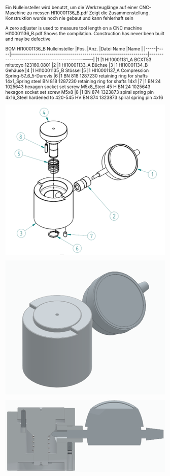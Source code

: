 Ein Nulleinsteller wird benutzt, um die Werkzeuglänge auf einer CNC-Maschine zu messen
HI10001136_B.pdf Zeigt die Zusammenstellung. Konstruktion wurde noch nie gebaut und kann fehlerhaft sein

A zero adjuster is used to measure tool length on a CNC machine
HI10001136_B.pdf Shows the compilation. Construction has never been built and may be defective


BOM HI10001136_B Nulleinsteller
|Pos.	|Anz.	|Datei Name	                                                        |Name                                              |
|-----|-----|-------------------------------------------------------------------|--------------------------------------------------|
|1	    |1	    HI10001131_A	                                                      BCXT53 mitutoyo 123160.0801
|2	    |1	    HI10001133_A	                                                      Büchse
|3	    |1	    HI10001134_B	                                                      Gehäuse
|4	    |1	    HI10001135_B	                                                      Stössel
|5	    |1	    HI10001137_A	                                                      Compression Spring-57_6_5-Durovis
|6	    |1	    BN 818 1287230 retaining ring for shafts 14x1_Spring steel	        BN 818 1287230 retaining ring for shafts 14x1
|7	    |1	    BN 24 1025643 hexagon socket set screw M5x8_Steel 45 H	            BN 24 1025643 hexagon socket set screw M5x8
|8	    |1	    BN 874 1323873 spiral spring pin 4x16_Steel hardened to 420-545 HV	BN 874 1323873 spiral spring pin 4x16

![alt text](https://github.com/hidbefra/Nulleinsteller/blob/main/BOM.PNG)

![alt text](https://github.com/hidbefra/Nulleinsteller/blob/main/Capture1.PNG)

![alt text](https://github.com/hidbefra/Nulleinsteller/blob/main/Capture2.PNG)

